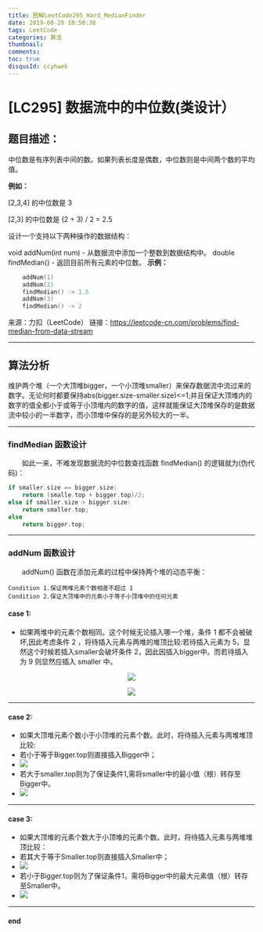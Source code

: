 ```yaml
---
title: 图解LeetCode295_Hard_MedianFinder
date: 2019-08-29 10:50:38
tags: LeetCode
categories: 算法
thumbnail: 
comments: 
toc: true
disqusId: ccyhweb
---
```


# [LC295] 数据流中的中位数(类设计）

## 题目描述：
中位数是有序列表中间的数。如果列表长度是偶数，中位数则是中间两个数的平均值。

<!-- more -->

**例如：**

[2,3,4] 的中位数是 3

[2,3] 的中位数是 (2 + 3) / 2 = 2.5

设计一个支持以下两种操作的数据结构：

void addNum(int num) - 从数据流中添加一个整数到数据结构中。
double findMedian() - 返回目前所有元素的中位数。
**示例：**
```c++
    addNum(1)
    addNum(2)
    findMedian() -> 1.5
    addNum(3) 
    findMedian() -> 2
```
来源：力扣（LeetCode）
链接：https://leetcode-cn.com/problems/find-median-from-data-stream

---
## 算法分析

维护两个堆（一个大顶堆bigger，一个小顶堆smaller）来保存数据流中流过来的数字。无论何时都要保持abs(bigger.size-smaller.size)<=1;并且保证大顶堆内的数字的值全都小于或等于小顶堆内的数字的值，这样就能保证大顶堆保存的是数据流中较小的一半数字，而小顶堆中保存的是另外较大的一半。

---
### findMedian 函数设计
&emsp;&emsp;如此一来，不难发现数据流的中位数查找函数 findMedian() 的逻辑就为(伪代码)：
```c++
if smaller.size == bigger.size:
    return (smalle.top + bigger.top)/2;
else if smaller.size > bigger.size:
    return smaller.top;
else
    return bigger.top;
```

---
### addNum 函数设计
&emsp;&emsp;addNum() 函数在添加元素的过程中保持两个堆的动态平衡：
```
Condition 1.保证两堆元素个数相差不超过 1
Condition 2.保证大顶堆中的元素小于等于小顶堆中的任何元素
```
#### case 1:
* 如果两堆中的元素个数相同。这个时候无论插入哪一个堆，条件 1 都不会被破坏,因此考虑条件 2 ，将待插入元素与两堆的堆顶比较:若待插入元素为 5，显然这个时候若插入smaller会破坏条件 2，因此因插入bigger中。而若待插入为 9 则显然应插入 smaller 中。

<center>

![](https://hexoblog-1257022783.cos.ap-chengdu.myqcloud.com/%5BLeetcode295_hard%5DMedianFinder/case1.png)

![](https://hexoblog-1257022783.cos.ap-chengdu.myqcloud.com/%5BLeetcode295_hard%5DMedianFinder/case1_1.png)

</center>

---
#### case 2:
* 如果大顶堆元素个数小于小顶堆的元素个数。此时，将待插入元素与两堆堆顶比较:
* 若小于等于Bigger.top则直接插入Bigger中；
* ![](https://hexoblog-1257022783.cos.ap-chengdu.myqcloud.com/%5BLeetcode295_hard%5DMedianFinder/case2.png)
* 若大于smaller.top则为了保证条件1,需将smaller中的最小值（根）转存至Bigger中。
* ![](https://hexoblog-1257022783.cos.ap-chengdu.myqcloud.com/%5BLeetcode295_hard%5DMedianFinder/case2_11.png)


---
#### case 3:
* 如果大顶堆的元素个数大于小顶堆的元素个数。此时，将待插入元素与两堆堆顶比较：
* 若其大于等于Smaller.top则直接插入Smaller中；
* ![](https://hexoblog-1257022783.cos.ap-chengdu.myqcloud.com/%5BLeetcode295_hard%5DMedianFinder/case3_1.png)
* 若小于Bigger.top则为了保证条件1，需将Bigger中的最大元素值（根）转存至Smaller中。
* ![](https://hexoblog-1257022783.cos.ap-chengdu.myqcloud.com/%5BLeetcode295_hard%5DMedianFinder/case3_2.png)

---
#### end